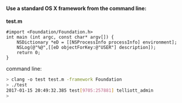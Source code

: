 #### Use a standard OS X framework from the command line:

**test.m**

```objc
#import <Foundation/Foundation.h>
int main (int argc, const char* argv[]) {
    NSDictionary *eD = [[NSProcessInfo processInfo] environment];
    NSLog(@"%@",[[eD objectForKey:@"USER"] description]);
    return 0;
}
```

command line:

```bash
> clang -o test test.m -framework Foundation
> ./test
2017-01-15 20:49:32.385 test[9705:257881] telliott_admin
>
```

